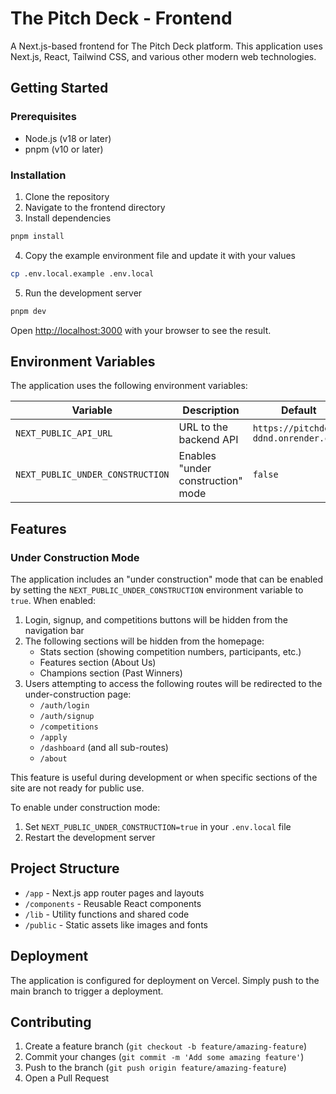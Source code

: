 # The Pitch Deck - Frontend

A Next.js-based frontend for The Pitch Deck platform. This application uses Next.js, React, Tailwind CSS, and various other modern web technologies.

## Getting Started

### Prerequisites

- Node.js (v18 or later)
- pnpm (v10 or later)

### Installation

1. Clone the repository
2. Navigate to the frontend directory
3. Install dependencies

```bash
pnpm install
```

4. Copy the example environment file and update it with your values

```bash
cp .env.local.example .env.local
```

5. Run the development server

```bash
pnpm dev
```

Open [http://localhost:3000](http://localhost:3000) with your browser to see the result.

## Environment Variables

The application uses the following environment variables:

| Variable | Description | Default |
|----------|-------------|---------|
| `NEXT_PUBLIC_API_URL` | URL to the backend API | `https://pitchdeck-ddnd.onrender.com` |
| `NEXT_PUBLIC_UNDER_CONSTRUCTION` | Enables "under construction" mode | `false` |

## Features

### Under Construction Mode

The application includes an "under construction" mode that can be enabled by setting the `NEXT_PUBLIC_UNDER_CONSTRUCTION` environment variable to `true`. When enabled:

1. Login, signup, and competitions buttons will be hidden from the navigation bar
2. The following sections will be hidden from the homepage:
   - Stats section (showing competition numbers, participants, etc.)
   - Features section (About Us)
   - Champions section (Past Winners)
3. Users attempting to access the following routes will be redirected to the under-construction page:
   - `/auth/login`
   - `/auth/signup`
   - `/competitions`
   - `/apply`
   - `/dashboard` (and all sub-routes)
   - `/about`

This feature is useful during development or when specific sections of the site are not ready for public use.

To enable under construction mode:

1. Set `NEXT_PUBLIC_UNDER_CONSTRUCTION=true` in your `.env.local` file
2. Restart the development server

## Project Structure

- `/app` - Next.js app router pages and layouts
- `/components` - Reusable React components
- `/lib` - Utility functions and shared code
- `/public` - Static assets like images and fonts

## Deployment

The application is configured for deployment on Vercel. Simply push to the main branch to trigger a deployment.

## Contributing

1. Create a feature branch (`git checkout -b feature/amazing-feature`)
2. Commit your changes (`git commit -m 'Add some amazing feature'`)
3. Push to the branch (`git push origin feature/amazing-feature`)
4. Open a Pull Request